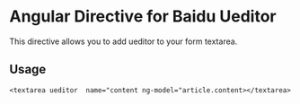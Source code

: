 # Angular Directive for Baidu Ueditor

This directive allows you to add ueditor to  your form textarea.

## Usage

	<textarea ueditor  name="content ng-model="article.content></textarea>
